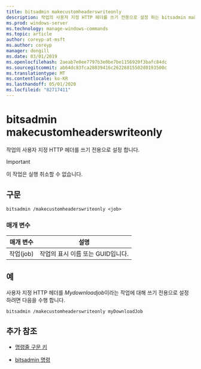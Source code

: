 ```yaml
---
title: bitsadmin makecustomheaderswriteonly
description: 작업의 사용자 지정 HTTP 헤더를 쓰기 전용으로 설정 하는 bitsadmin makecustomheaderswriteonly 명령에 대 한 참조 항목입니다.
ms.prod: windows-server
ms.technology: manage-windows-commands
ms.topic: article
author: coreyp-at-msft
ms.author: coreyp
manager: dongill
ms.date: 03/01/2019
ms.openlocfilehash: 2aeab7e0ee7797b3e0be7be1156920f3bafc84dc
ms.sourcegitcommit: ab64dc83fca28039416c26226815502d0193500c
ms.translationtype: MT
ms.contentlocale: ko-KR
ms.lasthandoff: 05/01/2020
ms.locfileid: "82717411"
---
```

# <a name="bitsadmin-makecustomheaderswriteonly"></a>bitsadmin makecustomheaderswriteonly

작업의 사용자 지정 HTTP 헤더를 쓰기 전용으로 설정 합니다.

> [!IMPORTANT]
> 이 작업은 실행 취소할 수 없습니다.

## <a name="syntax"></a>구문

```
bitsadmin /makecustomheaderswriteonly <job>
```

### <a name="parameters"></a>매개 변수

| 매개 변수 | 설명 |
| -------------- | -------------- |
| 작업(job) | 작업의 표시 이름 또는 GUID입니다. |

## <a name="examples"></a>예

사용자 지정 HTTP 헤더를 *Mydownloadjob*이라는 작업에 대해 쓰기 전용으로 설정 하려면 다음을 수행 합니다.

```
bitsadmin /makecustomheaderswriteonly myDownloadJob
```

## <a name="additional-references"></a>추가 참조

- [명령줄 구문 키](command-line-syntax-key.md)

- [bitsadmin 명령](bitsadmin.md)

